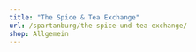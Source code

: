 ```yaml
---
title: "The Spice & Tea Exchange"
url: /spartanburg/the-spice-und-tea-exchange/
shop: Allgemein
---
```

